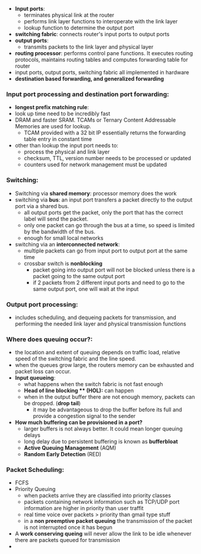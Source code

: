 - **Input ports**:
	- terminates physical link at the router
	- performs link layer functions to interoperate with the link layer
	- lookup function to determine the output port
- **switching fabric**: connects router's input ports to output ports
- **output ports**: 
	- transmits packets to the link layer and physical layer
- **routing processor**: performs control pane functions. It executes routing protocols, maintains routing tables and computes forwarding table for router
- input ports, output ports, switching fabric all implemented in hardware
- **destination based forwarding, and generalized forwarding**

### Input port processing and destination port forwarding:
- **longest prefix matching rule**:
- look up time need to be incredibly fast
- DRAM and faster SRAM. TCAMs or Ternary Content Addressable Memories are used for lookup.
	- TCAM provided with a 32  bit IP essentially returns the forwarding table entry in constant time
- other than lookup the input port needs to:
	- process the physical and link layer
	- checksum, TTL, version number needs to be processed or updated
	- counters used for network management must be updated
### Switching:
- Switching via **shared memory**: processor memory does the work
- switching via **bus**: an input port transfers a packet directly to the output port via a shared bus.
	- all output ports get the packet, only the port that has the correct label will send the packet.
	- only one packet can go through the bus at a time, so speed is limited by the bandwidth of the bus.
	- enough for small local networks
- switching via an **interconnected network**: 
	- multiple packets can go from input port to output port at the same time
	- crossbar switch is **nonblocking**
		- packet going into output port will not be blocked unless there is a packet going to the same output port
		- if 2 packets from 2 different input ports and need to go to the same output port, one will wait at the input 
### Output port processing:
- includes scheduling, and dequeing packets for transmission, and performing the needed link layer and physical transmission functions
### **Where does queuing occur?**:
- the location and extent of queuing depends on traffic load, relative speed of the switching fabric and the line speed.
- when the queues grow large, the routers memory can be exhausted and packet loss can occur.
- **Input queueing**:
	- what happens when the switch fabric is not fast enough
	- **Head of line blocking ** (HOL):** can happen
	- when in the output buffer there are not enough memory, packets can be dropped. (**drop tail**)
		- it may be advantageous to drop the buffer before its full and provide a congestion signal to the sender
- **How much buffering can be provisioned in a port?**
	- larger buffers is not always better. It could mean longer queuing delays
	- long delay due to persistent buffering is known as **bufferbloat**
	- **Active Queuing Management** (AQM)
	- **Random Early Detection** (RED)

### Packet Scheduling:
- FCFS
- Priority Queuing
	- when packets arrive they are classified into priority classes
	- packets containing network information such as TCP/UDP port information are higher in priority than user traffit
	- real time voice over packets > priority than gmail type stuff
	- in a **non preemptive packet queuing** the transmission of the packet is not interrupted once it has begun
- A **work conserving queing** will never allow the link to be idle whenever there are packets queued for transmission
- 
